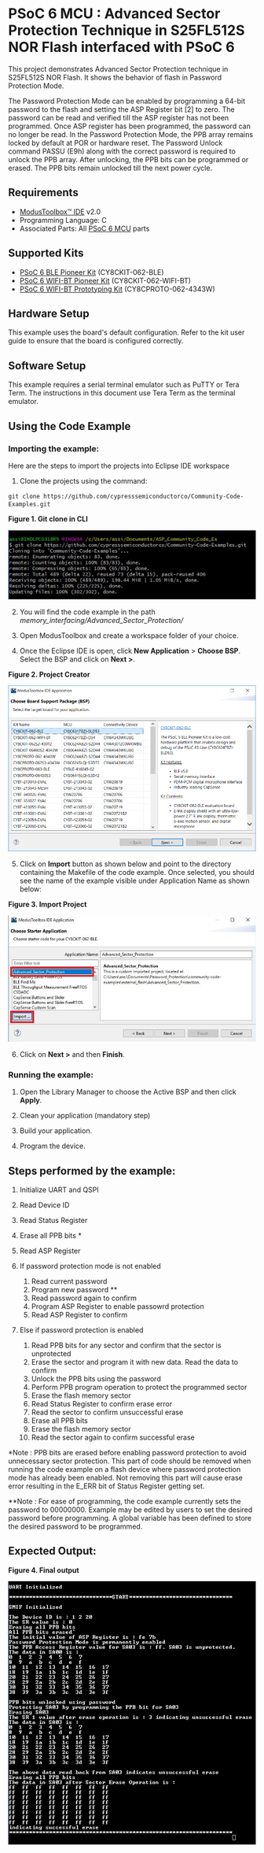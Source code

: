 # PSoC 6 MCU : Advanced Sector Protection Technique in S25FL512S NOR Flash interfaced with PSoC 6

This project demonstrates Advanced Sector Protection technique in S25FL512S NOR Flash. It shows the behavior of flash in Password Protection Mode.

The Password Protection Mode can be enabled by programming a 64-bit password to the flash and setting the ASP Register bit [2] to zero. The password can be read and verified till the ASP register has not been programmed. Once ASP register has been programmed, the password can no longer be read. In the Password Protection Mode, the PPB array remains locked by default at POR or hardware reset. The Password Unlock command PASSU (E9h) along with the correct password is required to unlock the PPB array. After unlocking, the PPB bits can be programmed or erased. The PPB bits remain unlocked till the next power cycle.


## Requirements

- [ModusToolbox™ IDE](https://www.cypress.com/products/modustoolbox-software-environment) v2.0
- Programming Language: C
- Associated Parts: All [PSoC 6 MCU](http://www.cypress.com/PSoC6) parts

## Supported Kits

- [PSoC 6 BLE Pioneer Kit](https://www.cypress.com/CY8CKIT-062-BLE) (CY8CKIT-062-BLE)
- [PSoC 6 WIFI-BT Pioneer Kit](https://www.cypress.com/CY8CKIT-062-WIFI-BT) (CY8CKIT-062-WIFI-BT)
- [PSoC 6 WIFI-BT Prototyping Kit](https://www.cypress.com/CY8CPROTO-062-4343W) (CY8CPROTO-062-4343W)

## Hardware Setup

This example uses the board's default configuration. Refer to the kit user guide to ensure that the board is configured correctly.

## Software Setup

This example requires a serial terminal emulator such as PuTTY or Tera Term. The instructions in this document use Tera Term as the terminal emulator.

## Using the Code Example

### Importing the example:
Here are the steps to import the projects into Eclipse IDE workspace

1. Clone the projects using the command:
  ```
  git clone https://github.com/cypresssemiconductorco/Community-Code-Examples.git
  ```
**Figure 1. Git clone in CLI**

![Figure 1](images/git-clone.jpg)

2. You will find the code example in the path _memory_interfacing/Advanced_Sector_Protection/_

3. Open ModusToolbox and create a workspace folder of your choice.

4. Once the Eclipse IDE is open, click **New Application** > **Choose BSP**. Select the BSP and click on **Next >**.

**Figure 2. Project Creator**

![Figure 2](images/select_bsp.JPG)

5. Click on **Import** button as shown below and point to the directory containing the Makefile of the code example. Once selected, you should see the name of the example visible under Application Name as shown below:

**Figure 3. Import Project**

![Figure 3](images/import_project.JPG)

6. Click on **Next >** and then **Finish**.

### Running the example:

1. Open the Library Manager to choose the Active BSP and then click **Apply**.

2. Clean your application (mandatory step)

3. Build your application.

4. Program the device.

## Steps performed by the example:

1. Initialize UART and QSPI

2. Read Device ID

3. Read Status Register

4. Erase all PPB bits *

5. Read ASP Register

6. If password protection mode is not enabled

   1. Read current password
   2. Program new password **
   3. Read password again to confirm
   4. Program ASP Register to enable passowrd protection
   5. Read ASP Register to confirm

7. Else if password protection is enabled

   1. Read PPB bits for any sector and confirm that the sector is unprotected
   2. Erase the sector and program it with new data. Read the data to confirm 
   3. Unlock the PPB bits using the password
   4. Perform PPB program operation to protect the programmed sector
   5. Erase the flash memory sector
   6. Read Status Register to confirm erase error
   7. Read the sector to confirm unsuccessful erase
   8. Erase all PPB bits
   9. Erase the flash memory sector
   10. Read the sector again to confirm successful erase
   
*Note : PPB bits are erased before enabling password protection to avoid unnecessary sector protection. This part of code should be removed when running the code example on a flash device where password protection mode has already been enabled. Not removing this part will cause erase error resulting in the E_ERR bit of Status Register getting set.

**Note : For ease of programming, the code example currently sets the password to 00000000. Example may be edited by users to set the desired password before programming. A global variable has been defined to store the desired password to be programmed.

## Expected Output:

**Figure 4. Final output**

![Figure 4](images/output.jpg)
